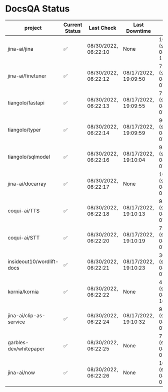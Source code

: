 # DocsQA Status

|         project         |Current Status|     Last Check     |   Last Downtime    |              % Uptime              |
|-------------------------|--------------|--------------------|--------------------|------------------------------------|
|jina-ai/jina             |✅            |08/30/2022, 06:22:10|None                |100.000 (since 08/29/2022, 11:24:14)|
|jina-ai/finetuner        |✅            |08/30/2022, 06:22:12|08/17/2022, 19:09:50|72.735 (since 08/15/2022, 07:09:42) |
|tiangolo/fastapi         |✅            |08/30/2022, 06:22:13|08/17/2022, 19:09:55|72.740 (since 08/15/2022, 07:09:42) |
|tiangolo/typer           |✅            |08/30/2022, 06:22:14|08/17/2022, 19:09:59|90.836 (since 08/15/2022, 07:09:42) |
|tiangolo/sqlmodel        |✅            |08/30/2022, 06:22:16|08/17/2022, 19:10:04|95.763 (since 08/15/2022, 07:09:42) |
|jina-ai/docarray         |✅            |08/30/2022, 06:22:17|None                |100.000 (since 08/24/2022, 01:39:12)|
|coqui-ai/TTS             |✅            |08/30/2022, 06:22:18|08/17/2022, 19:10:13|95.759 (since 08/15/2022, 07:09:42) |
|coqui-ai/STT             |✅            |08/30/2022, 06:22:20|08/17/2022, 19:10:19|72.740 (since 08/15/2022, 07:09:42) |
|insideout10/wordlift-docs|✅            |08/30/2022, 06:22:21|08/17/2022, 19:10:23|30.698 (since 08/15/2022, 07:09:42) |
|kornia/kornia            |✅            |08/30/2022, 06:22:22|None                |41.270 (since 08/23/2022, 16:11:04) |
|jina-ai/clip-as-service  |✅            |08/30/2022, 06:22:24|08/17/2022, 19:10:32|95.767 (since 08/15/2022, 07:09:42) |
|garbles-dev/whitepaper   |✅            |08/30/2022, 06:22:25|None                |71.476 (since 08/24/2022, 01:39:12) |
|jina-ai/now              |✅            |08/30/2022, 06:22:26|None                |100.000 (since 08/24/2022, 01:39:12)|
